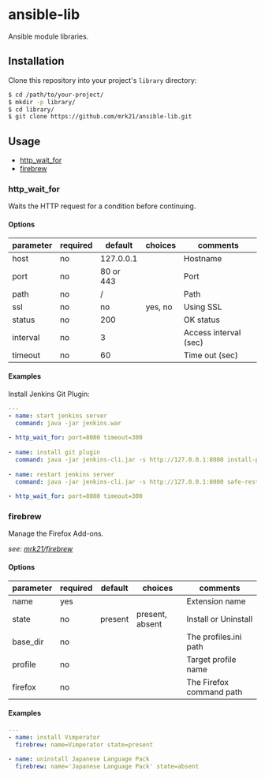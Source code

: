 ansible-lib
===========

Ansible module libraries.

## Installation

Clone this repository into your project's `library` directory:

```bash
$ cd /path/to/your-project/
$ mkdir -p library/
$ cd library/
$ git clone https://github.com/mrk21/ansible-lib.git
```

## Usage

* [http_wait_for](#http_wait_for)
* [firebrew](#firebrew)

### <a name="http_wait_for"> http\_wait\_for

Waits the HTTP request for a condition before continuing.

#### Options

| parameter | required | default | choices | comments |
| --------- | -------- | ------- | ------- | ---------|
| host | no | 127.0.0.1 | |  Hostname |
| port | no | 80 or 443 | | Port |
| path | no | / | | Path |
| ssl | no | no | yes, no | Using SSL |
| status | no | 200 | | OK status |
| interval | no | 3 | | Access interval (sec) |
| timeout | no | 60 | | Time out (sec) |

#### Examples

Install Jenkins Git Plugin:

```yaml
---
- name: start jenkins server
  command: java -jar jenkins.war
  
- http_wait_for: port=8080 timeout=300
  
- name: install git plugin
  command: java -jar jenkins-cli.jar -s http://127.0.0.1:8080 install-plugin git
  
- name: restart jenkins server
  command: java -jar jenkins-cli.jar -s http://127.0.0.1:8080 safe-restart
  
- http_wait_for: port=8080 timeout=300
```

### <a name="firebrew"> firebrew

Manage the Firefox Add-ons.

*see: [mrk21/firebrew](https://github.com/mrk21/firebrew "mrk21/firebrew")*

#### Options

| parameter | required | default | choices | comments |
| --------- | -------- | ------- | ------- | ---------|
| name | yes | | | Extension name |
| state | no | present | present, absent | Install or Uninstall |
| base\_dir | no | | | The profiles.ini path |
| profile | no | | | Target profile name |
| firefox | no | | | The Firefox command path |

#### Examples

```yaml
---
- name: install Vimperator
  firebrew: name=Vimperator state=present
  
- name: uninstall Japanese Language Pack
  firebrew: name='Japanese Language Pack' state=absent
```
